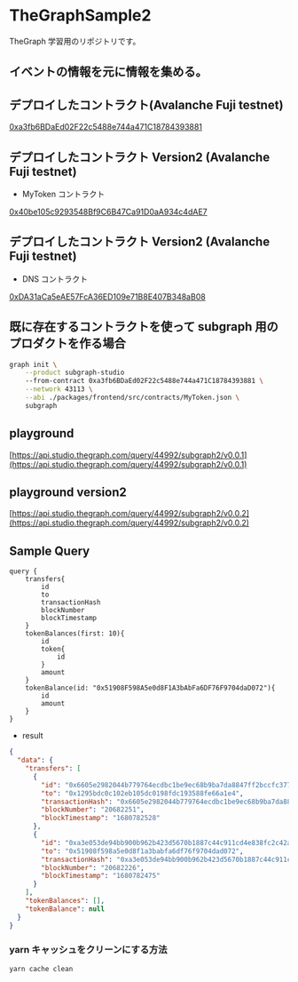 # TheGraphSample2

TheGraph 学習用のリポジトリです。

## イベントの情報を元に情報を集める。

## デプロイしたコントラクト(Avalanche Fuji testnet)

[0xa3fb6BDaEd02F22c5488e744a471C18784393881](https://testnet.snowtrace.io/address/0xa3fb6BDaEd02F22c5488e744a471C18784393881)

## デプロイしたコントラクト Version2 (Avalanche Fuji testnet)

- MyToken コントラクト

[0x40be105c9293548Bf9C6B47Ca91D0aA934c4dAE7](https://testnet.snowtrace.io/address/0x40be105c9293548Bf9C6B47Ca91D0aA934c4dAE7#code)

## デプロイしたコントラクト Version2 (Avalanche Fuji testnet)

- DNS コントラクト

[0xDA31aCa5eAE57FcA36ED109e71B8E407B348aB08](https://testnet.snowtrace.io/address/0xDA31aCa5eAE57FcA36ED109e71B8E407B348aB08#code)

## 既に存在するコントラクトを使って subgraph 用のプロダクトを作る場合

```bash
graph init \
    --product subgraph-studio
    --from-contract 0xa3fb6BDaEd02F22c5488e744a471C18784393881 \
    --network 43113 \
    --abi ./packages/frontend/src/contracts/MyToken.json \
    subgraph
```

## playground

[https://api.studio.thegraph.com/query/44992/subgraph2/v0.0.1](https://api.studio.thegraph.com/query/44992/subgraph2/v0.0.1)

## playground version2

[https://api.studio.thegraph.com/query/44992/subgraph2/v0.0.2](https://api.studio.thegraph.com/query/44992/subgraph2/v0.0.2)

## Sample Query

```graph
query {
    transfers{
        id
        to
        transactionHash
        blockNumber
        blockTimestamp
    }
    tokenBalances(first: 10){
        id
        token{
            id
        }
        amount
    }
    tokenBalance(id: "0x51908F598A5e0d8F1A3bAbFa6DF76F9704daD072"){
        id
        amount
    }
}
```

- result

```json
{
  "data": {
    "transfers": [
      {
        "id": "0x6605e2982044b779764ecdbc1be9ec68b9ba7da8847ff2bccfc37736423f56f701000000",
        "to": "0x1295bdc0c102eb105dc0198fdc193588fe66a1e4",
        "transactionHash": "0x6605e2982044b779764ecdbc1be9ec68b9ba7da8847ff2bccfc37736423f56f7",
        "blockNumber": "20682251",
        "blockTimestamp": "1680782528"
      },
      {
        "id": "0xa3e053de94bb900b962b423d5670b1887c44c911cd4e838fc2c42aa2cbcea02100000000",
        "to": "0x51908f598a5e0d8f1a3babfa6df76f9704dad072",
        "transactionHash": "0xa3e053de94bb900b962b423d5670b1887c44c911cd4e838fc2c42aa2cbcea021",
        "blockNumber": "20682226",
        "blockTimestamp": "1680782475"
      }
    ],
    "tokenBalances": [],
    "tokenBalance": null
  }
}
```

### yarn キャッシュをクリーンにする方法

```
yarn cache clean
```